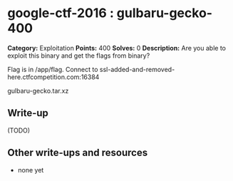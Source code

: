 # google-ctf-2016 : gulbaru-gecko-400

**Category:** Exploitation
**Points:** 400
**Solves:** 0
**Description:**
Are you able to exploit this binary and get the flags from binary?

Flag is in /app/flag. Connect to ssl-added-and-removed-here.ctfcompetition.com:16384

gulbaru-gecko.tar.xz


## Write-up

(TODO)

## Other write-ups and resources

* none yet

